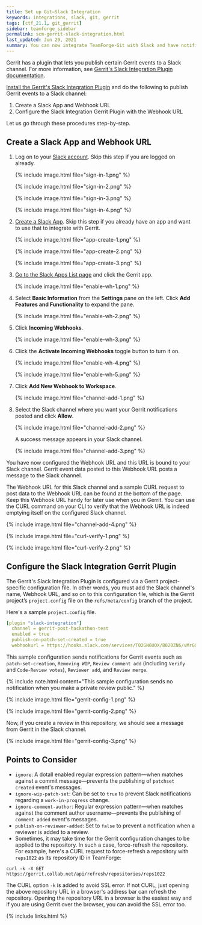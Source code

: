 ```yaml
---
title: Set up Git—Slack Integration 
keywords: integrations, slack, git, gerrit
tags: [ctf_21.1, git_gerrit]
sidebar: teamforge_sidebar
permalink: scm-gerrit-slack-integration.html
last_updated: Jun 29, 2021
summary: You can now integrate TeamForge-Git with Slack and have notifications about certain Gerrit events posted to a Slack channel.
---
```


Gerrit has a plugin that lets you publish certain Gerrit events to a Slack channel. For more information, see [Gerrit's Slack Integration Plugin documentation](https://gerrit.googlesource.com/plugins/slack-integration/). 

[Install the Gerrit's Slack Integration Plugin](https://gerrit.googlesource.com/plugins/slack-integration/#installation) and do the following to publish Gerrit events to a Slack channel:

1. Create a Slack App and Webhook URL
2. Configure the Slack Integration Gerrit Plugin with the Webhook URL

Let us go through these procedures step-by-step. 

## Create a Slack App and Webhook URL

1. Log on to your [Slack account](http://my.slack.com/). Skip this step if you are logged on already.

   {% include image.html file="sign-in-1.png" %}

   {% include image.html file="sign-in-2.png" %}

   {% include image.html file="sign-in-3.png" %}

   {% include image.html file="sign-in-4.png" %}

2. [Create a Slack App](https://api.slack.com/apps/new). Skip this step if you already have an app and want to use that to integrate with Gerrit.

   {% include image.html file="app-create-1.png" %}

   {% include image.html file="app-create-2.png" %}

   {% include image.html file="app-create-3.png" %}

3. [Go to the Slack Apps List page](https://api.slack.com/apps) and click the Gerrit app.

   {% include image.html file="enable-wh-1.png" %}

4. Select **Basic Information** from the **Settings** pane on the left. Click **Add Features and Functionality** to expand the pane. 

   {% include image.html file="enable-wh-2.png" %}

5. Click **Incoming Webhooks**.

   {% include image.html file="enable-wh-3.png" %}

6. Click the **Activate Incoming Webhooks** toggle button to turn it on.

   {% include image.html file="enable-wh-4.png" %}

   {% include image.html file="enable-wh-5.png" %}

7. Click **Add New Webhook to Workspace**. 

   {% include image.html file="channel-add-1.png" %}

8. Select the Slack channel where you want your Gerrit notifications posted and click **Allow**.

   {% include image.html file="channel-add-2.png" %}

   A success message appears in your Slack channel.

   {% include image.html file="channel-add-3.png" %}

You have now configured the Webhook URL and this URL is bound to your Slack channel. Gerrit event data posted to this Webhook URL posts a message to the Slack channel.

The Webhook URL for this Slack channel and a sample CURL request to post data to the Webhook URL can be found at the bottom of the page. Keep this Webhook URL handy for later use when you in Gerrit. You can use the CURL command on your CLI to verify that the Webhook URL is indeed emptying itself on the configured Slack channel.

{% include image.html file="channel-add-4.png" %}

{% include image.html file="curl-verify-1.png" %}

{% include image.html file="curl-verify-2.png" %}


## Configure the Slack Integration Gerrit Plugin 

The Gerrit's Slack Integration Plugin is configured via a Gerrit project-specific configuration file. In other words, you must add the Slack channel's name, Webhook URL, and so on to this configuration file, which is the Gerrit project’s `project.config` file on the `refs/meta/config` branch of the project. 

Here's a sample `project.config` file.

```yaml
[plugin "slack-integration"]
  channel = gerrit-post-hackathon-test
  enabled = true
  publish-on-patch-set-created = true
  webhookurl = https://hooks.slack.com/services/T02GN6UQX/B020ZN6/vMrGO
```
This sample configuration sends notifications for Gerrit events such as `patch-set-creation`, `Removing WIP`, `Review comment add` (including `Verify` and `Code-Review votes`), `Reviewer add`, and `Review merge`.

{% include note.html content="This sample configuration sends no notification when you make a private review public." %}

{% include image.html file="gerrit-config-1.png" %}

{% include image.html file="gerrit-config-2.png" %}

Now, if you create a review in this repository, we should see a message from Gerrit in the Slack channel.

{% include image.html file="gerrit-config-3.png" %}

## Points to Consider

* `ignore`: A dotall enabled regular expression pattern—when matches against a commit message—prevents the publishing of `patchset created` event's messages.
* `ignore-wip-patch-set`: Can be set to `true` to prevent Slack notifications regarding a `work-in-progress` change.
* `ignore-comment-author`: Regular expression pattern—when matches against the comment author username—prevents the publishing of `comment added` event's messages.
* `publish-on-reviewer-added`: Set to `false` to prevent a notification when a reviewer is added to a review.
* Sometimes, it may take time for the Gerrit configuration changes to be applied to the repository. In such a case, force-refresh the repository. For example, here's a CURL request to force-refresh a repository with `reps1022` as its repository ID in TeamForge:

```
curl -k -X GET https://gerrit.collab.net/api/refresh/repositories/reps1022
```

The CURL option `-k` is added to avoid SSL error. If not CURL, just opening the above repository URL in a browser's address bar can refresh the repository. Opening the repository URL in a browser is the easiest way and if you are using Gerrit over the browser,  you can avoid the SSL error too.

{% include links.html %}